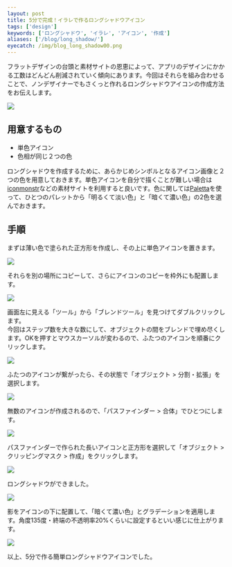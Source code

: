 ```yaml
---
layout: post
title: 5分で完成！イラレで作るロングシャドウアイコン
tags: ['design']
keywords: ['ロングシャドウ', 'イラレ', 'アイコン', '作成']
aliases: ['/blog/long_shadow/']
eyecatch: /img/blog_long_shadow00.png
---
```


フラットデザインの台頭と素材サイトの恩恵によって、アプリのデザインにかかる工数はどんどん削減されていく傾向にあります。今回はそれらを組み合わせることで、ノンデザイナーでもさくっと作れるロングシャドウアイコンの作成方法をお伝えします。

<img src="/img/blog_long_shadow00.png" class="image-on-frame-mini">

## 用意するもの

* 単色アイコン
* 色相が同じ２つの色

ロングシャドウを作成するために、あらかじめシンボルとなるアイコン画像と２つの色を用意しておきます。単色アイコンを自分で描くことが難しい場合は[iconmonstr](http://iconmonstr.com/)などの素材サイトを利用すると良いです。色に関しては[Paletta](http://paletta.mrk1869.com/)を使って、ひとつのパレットから「明るくて淡い色」と「暗くて濃い色」の2色を選んでおきます。

## 手順

まずは薄い色で塗られた正方形を作成し、その上に単色アイコンを置きます。

<img src="/img/blog_long_shadow01.png" class="image-on-frame" />

それらを別の場所にコピーして、さらにアイコンのコピーを枠外にも配置します。

<img src="/img/blog_long_shadow02.png" class="image-on-frame" />

画面左に見える「ツール」から「ブレンドツール」を見つけてダブルクリックします。<br/>
今回はステップ数を大きな数にして、オブジェクトの間をブレンドで埋め尽くします。OKを押すとマウスカーソルが変わるので、ふたつのアイコンを順番にクリックします。

<img src="/img/blog_long_shadow03.png" class="image-on-frame" />

ふたつのアイコンが繋がったら、その状態で「オブジェクト > 分割・拡張」を選択します。

<img src="/img/blog_long_shadow04.png" class="image-on-frame" />

無数のアイコンが作成されるので、「パスファインダー > 合体」でひとつにします。

<img src="/img/blog_long_shadow05.png" class="image-on-frame" />

パスファインダーで作られた長いアイコンと正方形を選択して「オブジェクト > クリッピングマスク > 作成」をクリックします。

<img src="/img/blog_long_shadow06.png" class="image-on-frame" />

ロングシャドウができました。

<img src="/img/blog_long_shadow07.png" class="image-on-frame" />

影をアイコンの下に配置して、「暗くて濃い色」とグラデーションを適用します。角度135度・終端の不透明率20%くらいに設定するといい感じに仕上がります。

<img src="/img/blog_long_shadow08.png" class="image-on-frame" />

以上、5分で作る簡単ロングシャドウアイコンでした。


